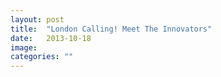```yaml
---
layout: post
title:  "London Calling! Meet The Innovators"
date:   2013-10-18
image: 
categories: ""
---
```


